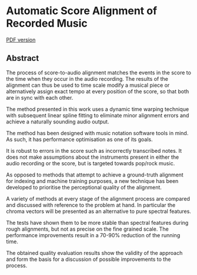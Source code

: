 # Automatic Score Alignment of Recorded Music

[PDF version](https://raw.github.com/roldugin/ASARM/master/ASARM-ReportB.pdf)

## Abstract

The process of score-to-audio alignment matches the events in the score to the time when they occur in the audio recording. The results of the alignment can thus be used to time scale modify a musical piece or alternatively assign exact tempo at every position of the score, so that both are in sync with each other.

The method presented in this work uses a dynamic time warping technique with subsequent linear spline fitting to eliminate minor alignment errors and achieve a naturally sounding audio output.

The method has been designed with music notation software tools in mind. As such, it has performance optimisation as one of its goals. 

It is robust to errors in the score such as incorrectly transcribed notes. It does not make assumptions about the instruments present in either the audio recording or the score, but is targeted towards pop/rock music.

As opposed to methods that attempt to achieve a ground-truth alignment for indexing and machine training purposes, a new technique has been developed to prioritise the perceptional quality of the alignment.

A variety of methods at every stage of the alignment process are compared and discussed with reference to the problem at hand. In particular the chroma vectors will be presented as an alternative to pure spectral features.

The tests have shown them to be more stable than spectral features during rough alignments, but not as precise on the fine grained scale. The performance improvements result in a 70-90% reduction of the running time.

The obtained quality evaluation results show the validity of the approach and form the basis for a discussion of possible improvements to the process.
